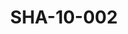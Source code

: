 ---
pid: SHA-10-002
title: SHA-10-002
language: ar
collection: شرحبيل احمد
original_label: 
rights: شرحبيل احمد
location_of_original: شرحبيل احمد
photographer_or_studio: 
scanned_from: photograph 6.9 by 9.8
_date: 1969-1970
location: الخرطوم، العمارات
description: أصحاب شرحبيل احمد
additional_notes: 
permission_display: 'yes'
on_server: 'no'
on_website: 'no'
permalink: "/archive/ar/sha-10-002.html"
layout: photo-page
---